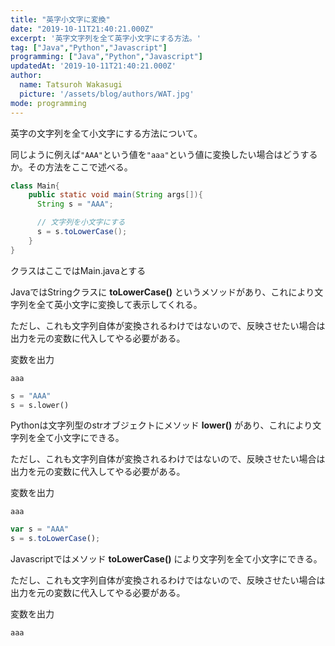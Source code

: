 ```yaml
---
title: "英字小文字に変換"
date: "2019-10-11T21:40:21.000Z"
excerpt: '英字文字列を全て英字小文字にする方法。'
tag: ["Java","Python","Javascript"]
programming: ["Java","Python","Javascript"]
updatedAt: '2019-10-11T21:40:21.000Z'
author:
  name: Tatsuroh Wakasugi
  picture: '/assets/blog/authors/WAT.jpg'
mode: programming
---
```



英字の文字列を全て小文字にする方法について。

同じように例えば`"AAA"`という値を`"aaa"`という値に変換したい場合はどうするか。その方法をここで述べる。

<div class="note_content_by_programming_language" id="note_content_Java">

```java
class Main{
    public static void main(String args[]){
      String s = "AAA";

      // 文字列を小文字にする
      s = s.toLowerCase();
    }
}
```

クラスはここではMain.javaとする

JavaではStringクラスに **toLowerCase()** というメソッドがあり、これにより文字列を全て英小文字に変換して表示してくれる。

ただし、これも文字列自体が変換されるわけではないので、反映させたい場合は出力を元の変数に代入してやる必要がある。

変数を出力
```
aaa
```

</div>
<div class="note_content_by_programming_language" id="note_content_Python">

```python
s = "AAA"
s = s.lower()
```

Pythonは文字列型のstrオブジェクトにメソッド **lower()** があり、これにより文字列を全て小文字にできる。

ただし、これも文字列自体が変換されるわけではないので、反映させたい場合は出力を元の変数に代入してやる必要がある。

変数を出力
```
aaa
```


</div>
<div class="note_content_by_programming_language" id="note_content_Javascript">

```javascript
var s = "AAA"
s = s.toLowerCase();
```

Javascriptではメソッド **toLowerCase()** により文字列を全て小文字にできる。

ただし、これも文字列自体が変換されるわけではないので、反映させたい場合は出力を元の変数に代入してやる必要がある。

変数を出力

```
aaa
```


</div>
